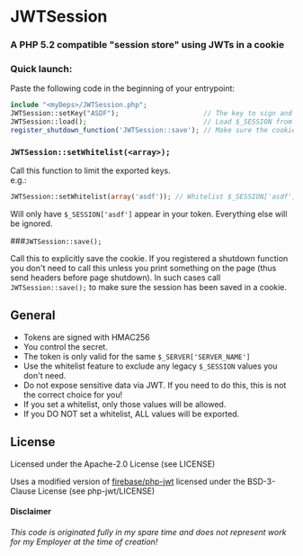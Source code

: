 # JWTSession

### A PHP 5.2 compatible "session store" using JWTs in a cookie

### Quick launch:

Paste the following code in the beginning of your entrypoint:

```php
include "<myDeps>/JWTSession.php";
JWTSession::setKey("ASDF");                     // The key to sign and verify the JWTs
JWTSession::load();                             // Load $_SESSION from JWT stored in the cookie
register_shutdown_function('JWTSession::save'); // Make sure the cookie gets saved.
```

### `JWTSession::setWhitelist(<array>);`

Call this function to limit the exported keys.  
e.g.:

```php
JWTSession::setWhitelist(array('asdf')); // Whitelist $_SESSION['asdf'] for export
```

Will only have `$_SESSION['asdf']` appear in your token. Everything else will be ignored.

###`JWTSession::save();`

Call this to explicitly save the cookie. If you registered a shutdown function you don't need to call this unless you print something on the page (thus send headers before page shutdown). In such cases call `JWTSession::save();` to make sure the session has been saved in a cookie.

## General

 - Tokens are signed with HMAC256
 - You control the secret.
 - The token is only valid for the same `$_SERVER['SERVER_NAME']`
 - Use the whitelist feature to exclude any legacy `$_SESSION` values you don't need.
 - Do not expose sensitive data via JWT. If you need to do this, this is not the correct choice for you!
 - If you set a whitelist, only those values will be allowed.
 - If you DO NOT set a whitelist, ALL values will be exported.

## License

  Licensed under the Apache-2.0 License (see LICENSE)
  
  Uses a modified version of [firebase/php-jwt][1] licensed under the BSD-3-Clause License (see php-jwt/LICENSE) 

#### Disclaimer

###### This code is originated fully in my spare time and does not represent work for my Employer at the time of creation!

[1]: https://github.com/firebase/php-jwt

